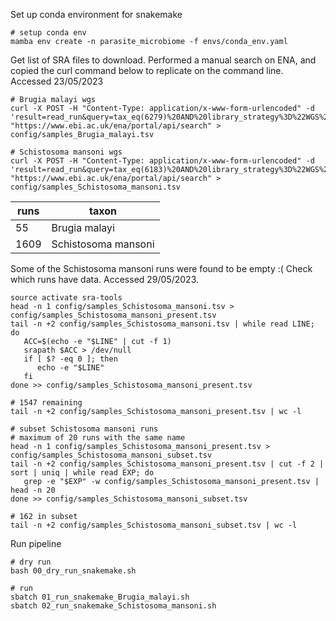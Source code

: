 
Set up conda environment for snakemake
```
# setup conda env
mamba env create -n parasite_microbiome -f envs/conda_env.yaml

```

Get list of SRA files to download. Performed a manual search on ENA, and copied the curl command below to replicate on the command line. Accessed 23/05/2023

```
# Brugia malayi wgs
curl -X POST -H "Content-Type: application/x-www-form-urlencoded" -d 'result=read_run&query=tax_eq(6279)%20AND%20library_strategy%3D%22WGS%22%20AND%20library_source%3D%22GENOMIC%22%20AND%20instrument_platform%3D%22ILLUMINA%22%20AND%20library_layout%3D%22PAIRED%22&fields=run_accession%2Cexperiment_title%2Cexperiment_accession%2Ccenter_name%2Ctax_id%2Clibrary_strategy&format=tsv' "https://www.ebi.ac.uk/ena/portal/api/search" > config/samples_Brugia_malayi.tsv

# Schistosoma mansoni wgs
curl -X POST -H "Content-Type: application/x-www-form-urlencoded" -d 'result=read_run&query=tax_eq(6183)%20AND%20library_strategy%3D%22WGS%22%20AND%20library_source%3D%22GENOMIC%22%20AND%20instrument_platform%3D%22ILLUMINA%22%20AND%20library_layout%3D%22PAIRED%22&fields=run_accession%2Cexperiment_title%2Cexperiment_accession%2Ccenter_name%2Ctax_id%2Clibrary_strategy&format=tsv' "https://www.ebi.ac.uk/ena/portal/api/search" > config/samples_Schistosoma_mansoni.tsv
```

| runs | taxon               | 
|------|---------------------|
|  55  | Brugia malayi       |
| 1609 | Schistosoma mansoni |

Some of the Schistosoma mansoni runs were found to be empty :( Check which runs have data. Accessed 29/05/2023.
```
source activate sra-tools
head -n 1 config/samples_Schistosoma_mansoni.tsv > config/samples_Schistosoma_mansoni_present.tsv
tail -n +2 config/samples_Schistosoma_mansoni.tsv | while read LINE; do 
   ACC=$(echo -e "$LINE" | cut -f 1)
   srapath $ACC > /dev/null
   if [ $? -eq 0 ]; then
      echo -e "$LINE"
   fi    
done >> config/samples_Schistosoma_mansoni_present.tsv

# 1547 remaining
tail -n +2 config/samples_Schistosoma_mansoni_present.tsv | wc -l
```

```
# subset Schistosoma mansoni runs
# maximum of 20 runs with the same name
head -n 1 config/samples_Schistosoma_mansoni_present.tsv > config/samples_Schistosoma_mansoni_subset.tsv 
tail -n +2 config/samples_Schistosoma_mansoni_present.tsv | cut -f 2 | sort | uniq | while read EXP; do
   grep -e "$EXP" -w config/samples_Schistosoma_mansoni_present.tsv | head -n 20
done >> config/samples_Schistosoma_mansoni_subset.tsv 

# 162 in subset
tail -n +2 config/samples_Schistosoma_mansoni_subset.tsv | wc -l
```

Run pipeline
```
# dry run
bash 00_dry_run_snakemake.sh

# run
sbatch 01_run_snakemake_Brugia_malayi.sh
sbatch 02_run_snakemake_Schistosoma_mansoni.sh

```

